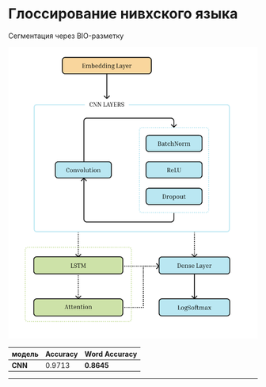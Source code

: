 # Глоссирование нивхского языка

Сегментация через BIO-разметку

<img src="add_data/architecture/cnn_scheme.png" alt="Архитектура модели сегментации">

|модель  |  Accuracy  |  Word Accuracy        |
|--------|------------|-----------------------|
|**CNN** |  0.9713    |        **0.8645**     |
----------------------------------------------


